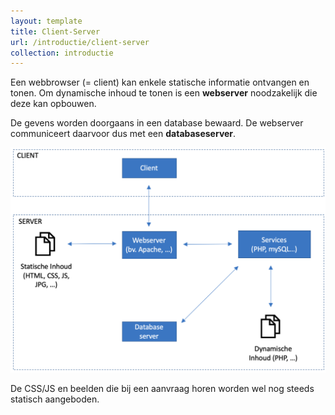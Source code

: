 ```yaml
---
layout: template
title: Client-Server
url: /introductie/client-server
collection: introductie
---
```

Een webbrowser (= client) kan enkele statische informatie ontvangen en tonen. Om dynamische inhoud te tonen is een <strong>webserver</strong> noodzakelijk die deze kan opbouwen. 

De gevens worden doorgaans in een database bewaard. De webserver communiceert daarvoor dus met een <strong>databaseserver</strong>.

<img src="images/client_server.png" />

De CSS/JS en beelden die bij een aanvraag horen worden wel nog steeds statisch aangeboden.